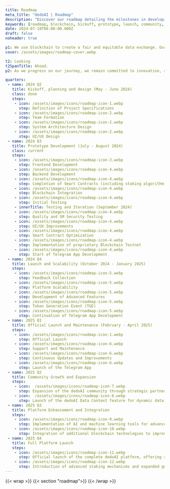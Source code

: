 ```yaml
---
title: Roadmap
meta_title: "dedoAI | Roadmap"
description: "Discover our roadmap detailing the milestones in developing a fair data exchange platform using blockchain technology. Join us on our journey towards innovation."
keywords: [roadmap, blockchain, kickoff, prototype, launch, community, dedoai,ai data exchange, smartcontracts]
date: 2024-07-18T06:00:00.000Z
draft: false
noheader: true

p1: We use blockchain to create a fair and equitable data exchange. Our roadmap highlights key milestones in developing and enhancing the platform.
cover: /assets/images/roadmap-cover.webp

t2: Looking 
t2SpanTitle: Ahead.
p2: As we progress on our journey, we remain committed to innovation, security, and community engagement. Future phases will focus on scaling the platform, exploring new technologies, and continuously enhancing the ecosystem to meet the evolving needs of our users.

quarters:
 - name: 2024 Q2
   title: Kickoff, planning and design (May - June 2024)
   class: done
   steps:
    - icon: /assets/images/icons/roadmap-icon-1.webp
      step: Definition of Project Specifications
    - icon: /assets/images/icons/roadmap-icon-2.webp
      step: Team Formation
    - icon: /assets/images/icons/roadmap-icon-2.webp
      step: System Architecture Design
    - icon: /assets/images/icons/roadmap-icon-2.webp
      step: UI/UX Design
 - name: 2024 Q3
   title: Prototype Development (July - August 2024)
   class: current
   steps:
    - icon: /assets/images/icons/roadmap-icon-3.webp
      step: Frontend Development
    - icon: /assets/images/icons/roadmap-icon-4.webp
      step: Backend Development
    - icon: /assets/images/icons/roadmap-icon-4.webp
      step: Completion of Smart Contracts (including staking algorithm)
    - icon: /assets/images/icons/roadmap-icon-4.webp
      step: Blockchain Integration
    - icon: /assets/images/icons/roadmap-icon-4.webp
      step: Initial Testing
    - innerTitle: Testing and Iteration (September 2024)
    - icon: /assets/images/icons/roadmap-icon-4.webp
      step: Quality and SM Security Testing
    - icon: /assets/images/icons/roadmap-icon-4.webp
      step: UI/UX Improvements
    - icon: /assets/images/icons/roadmap-icon-4.webp
      step: Smart Contract Optimization
    - icon: /assets/images/icons/roadmap-icon-4.webp
      step: Implementation of proprietary Blockchain Testnet
    - icon: /assets/images/icons/roadmap-icon-4.webp
      step: Start of Telegram App Development
 - name: 2024 Q4
   title: Launch and Scalability (October 2024 - January 2025)
   steps:
    - icon: /assets/images/icons/roadmap-icon-5.webp
      step: Feedback Collection
    - icon: /assets/images/icons/roadmap-icon-5.webp
      step: Platform Scalability
    - icon: /assets/images/icons/roadmap-icon-5.webp
      step: Development of Advanced Features
    - icon: /assets/images/icons/roadmap-icon-5.webp
      step: Token Generation Event (TGE)
    - icon: /assets/images/icons/roadmap-icon-5.webp
      step: Continuation of Telegram App Development
 - name: 2025 Q1
   title: Official Launch and Maintenance (February - April 2025)
   steps:
    - icon: /assets/images/icons/roadmap-icon-1.webp
      step: Official Launch
    - icon: /assets/images/icons/roadmap-icon-6.webp
      step: Support and Maintenance
    - icon: /assets/images/icons/roadmap-icon-6.webp
      step: Continuous Updates and Improvements
    - icon: /assets/images/icons/roadmap-icon-6.webp
      step: Launch of the Telegram App
 - name: 2025 Q2
   title: Community Growth and Expansion
   steps:
    - icon:  /assets/images/icons/roadmap-icon-7.webp
      step: Expansion of the dedoAI community through strategic partnerships, marketing campaigns, and engagement initiatives
    - icon:  /assets/images/icons/roadmap-icon-8.webp
      step: Launch of the dedoAI Data Context feature for dynamic data transaction management
 - name: 2025 Q3
   title: Platform Enhancement and Integration
   steps:
    - icon: /assets/images/icons/roadmap-icon-9.webp
      step: Implementation of AI and machine learning tools for advanced data analysis and insights
    - icon: /assets/images/icons/roadmap-icon-10.webp
      step: Integration of additional blockchain technologies to improve platform functionality and user experience
 - name: 2025 Q4
   title: Full Platform Launch
   steps:
    - icon: /assets/images/icons/roadmap-icon-11.webp
      step: Official launch of the complete dedoAI platform, offering a comprehensive suite of tools and services for data producers and consumers
    - icon: /assets/images/icons/roadmap-icon-12.webp
      step: Introduction of advanced staking mechanisms and expanded governance models through the dedoAI DAO
---
```

{{< wrap >}}
{{< section "roadmap">}}
{{< /wrap >}}

